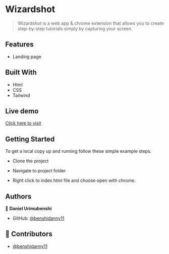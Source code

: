 # Wizardshot

> Wizardshot is a web app & chrome extension that allows you to create step-by-step tutorials simply by capturing your screen.

## Features
- Landing page

## Built With
- Html
- CSS
- Tailwind

## Live demo

[Click here to visit](https://benshidanny11.github.io/helpjuice-wizardshot/)


## Getting Started

To get a local copy up and running follow these simple example steps.

- Clone the project

- Navigate to project folder

- Right click to index.html file and choose open with chrome.

## Authors

👤 **Daniel Urimubenshi**

- GitHub: [@benshidanny11](https://github.com/benshidanny11)

## 🤝 Contributors

- [@benshidanny11](https://github.com/benshidanny11)